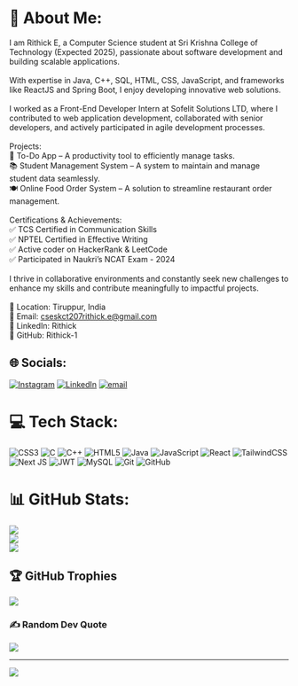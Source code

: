# 💫 About Me:
I am Rithick E, a Computer Science student at Sri Krishna College of Technology (Expected 2025), passionate about software development and building scalable applications.<br><br>With expertise in Java, C++, SQL, HTML, CSS, JavaScript, and frameworks like ReactJS and Spring Boot, I enjoy developing innovative web solutions.<br><br>I worked as a Front-End Developer Intern at Sofelit Solutions LTD, where I contributed to web application development, collaborated with senior developers, and actively participated in agile development processes.<br><br>Projects:<br>🚀 To-Do App – A productivity tool to efficiently manage tasks.<br>📚 Student Management System – A system to maintain and manage student data seamlessly.<br>🍽️ Online Food Order System – A solution to streamline restaurant order management.<br><br>Certifications & Achievements:<br>✅ TCS Certified in Communication Skills<br>✅ NPTEL Certified in Effective Writing<br>✅ Active coder on HackerRank & LeetCode<br>✅ Participated in Naukri’s NCAT Exam - 2024<br><br>I thrive in collaborative environments and constantly seek new challenges to enhance my skills and contribute meaningfully to impactful projects.<br><br>📍 Location: Tiruppur, India<br>📩 Email: cseskct207rithick.e@gmail.com<br>🔗 LinkedIn: Rithick<br>🔗 GitHub: Rithick-1


## 🌐 Socials:
[![Instagram](https://img.shields.io/badge/Instagram-%23E4405F.svg?logo=Instagram&logoColor=white)](https://instagram.com/_.rithick._) [![LinkedIn](https://img.shields.io/badge/LinkedIn-%230077B5.svg?logo=linkedin&logoColor=white)](https://linkedin.com/in/rithick-e) [![email](https://img.shields.io/badge/Email-D14836?logo=gmail&logoColor=white)](mailto:cseskct207rithick.e@gmail.com) 

# 💻 Tech Stack:
![CSS3](https://img.shields.io/badge/css3-%231572B6.svg?style=for-the-badge&logo=css3&logoColor=white) ![C](https://img.shields.io/badge/c-%2300599C.svg?style=for-the-badge&logo=c&logoColor=white) ![C++](https://img.shields.io/badge/c++-%2300599C.svg?style=for-the-badge&logo=c%2B%2B&logoColor=white) ![HTML5](https://img.shields.io/badge/html5-%23E34F26.svg?style=for-the-badge&logo=html5&logoColor=white) ![Java](https://img.shields.io/badge/java-%23ED8B00.svg?style=for-the-badge&logo=openjdk&logoColor=white) ![JavaScript](https://img.shields.io/badge/javascript-%23323330.svg?style=for-the-badge&logo=javascript&logoColor=%23F7DF1E) ![React](https://img.shields.io/badge/react-%2320232a.svg?style=for-the-badge&logo=react&logoColor=%2361DAFB) ![TailwindCSS](https://img.shields.io/badge/tailwindcss-%2338B2AC.svg?style=for-the-badge&logo=tailwind-css&logoColor=white) ![Next JS](https://img.shields.io/badge/Next-black?style=for-the-badge&logo=next.js&logoColor=white) ![JWT](https://img.shields.io/badge/JWT-black?style=for-the-badge&logo=JSON%20web%20tokens) ![MySQL](https://img.shields.io/badge/mysql-4479A1.svg?style=for-the-badge&logo=mysql&logoColor=white) ![Git](https://img.shields.io/badge/git-%23F05033.svg?style=for-the-badge&logo=git&logoColor=white) ![GitHub](https://img.shields.io/badge/github-%23121011.svg?style=for-the-badge&logo=github&logoColor=white)
# 📊 GitHub Stats:
![](https://github-readme-stats.vercel.app/api?username=rithick-1&theme=dark&hide_border=false&include_all_commits=true&count_private=true)<br/>
![](https://github-readme-streak-stats.herokuapp.com/?user=rithick-1&theme=dark&hide_border=false)<br/>
![](https://github-readme-stats.vercel.app/api/top-langs/?username=rithick-1&theme=dark&hide_border=false&include_all_commits=true&count_private=true&layout=compact)

## 🏆 GitHub Trophies
![](https://github-profile-trophy.vercel.app/?username=rithick-1&theme=radical&no-frame=false&no-bg=true&margin-w=4)

### ✍️ Random Dev Quote
![](https://quotes-github-readme.vercel.app/api?type=horizontal&theme=radical)

---
[![](https://visitcount.itsvg.in/api?id=rithick-1&icon=0&color=0)](https://visitcount.itsvg.in)

<!-- Proudly created with GPRM ( https://gprm.itsvg.in ) -->

